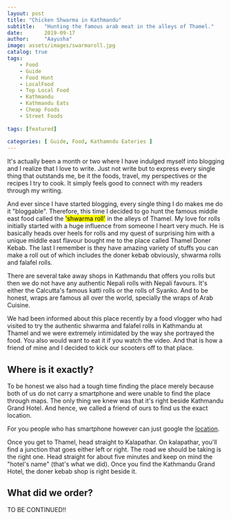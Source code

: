 ```yaml
---
layout: post
title: "Chicken Shwarma in Kathmandu"
subtitle:   "Hunting the famous arab meat in the alleys of Thamel."
date:       2019-09-17 
author:     "Aayusha"
image: assets/images/swarmaroll.jpg
catalog: true
tags:
    - Food
    - Guide
    - Food Hunt
    - LocalFood
    - Top Local Food
    - Kathmandu
    - Kathmandu Eats
    - Cheap Foods
    - Street Foods
    
tags: [featured]
    
categories: [ Guide, Food, Kathamndu Eateries ]
---
```


It's actually been a month or two where I have indulged myself into blogging and I realize that I love to write. Just not write 
but to express every single thing that outstands me, be it the foods, travel, my perspectives or the recipes I try to cook.
It simply feels good to connect with my readers through my writing.

And ever since I have started blogging, every single thing I do makes me do it "bloggable". Therefore, this time I decided
to go hunt the famous middle east food called the <mark class="text-primary">'shwarma roll'</mark> in the alleys of Thamel. My love for rolls initially started with 
a huge influence from someone I heart very much. He is basically heads over heels for rolls and my quest of surprising him 
with a unique middle east flavour bought me to the place called Thamel Doner Kebab. The last I remember is they have amazing 
variety of stuffs you can make a roll out of which includes the doner kebab obviously, shwarma rolls and falafel rolls. 

There are several take away shops in Kathmandu that offers you rolls but then we do not have any authentic Nepali rolls with Nepali
favours. It's either the Calcutta's famous katti rolls or the rolls of Syanko. And to be honest, wraps are famous all over the 
world, specially the wraps of Arab Cuisine. 

We had been informed about this place recently by a food vlogger who had visited to try the authentic shwarma and falafel rolls in Kathmandu
at Thamel and we were extremely intimidated by the way she portrayed the food. You also would want to eat it if you watch the video.
And that is how a friend of mine and I decided to kick our scooters off to that place.

<h2 class="text-primary">Where is it exactly?</h2>   
To be honest we also had a tough time finding the place merely because both of us do not carry a smartphone and were unable to
find the place through maps. The only thing we knew was that it's right beside Kathmandu Grand Hotel. And hence, we called 
a friend of ours to find us the exact location. 

For you people who has smartphone however can just google the [location](https://www.google.com/maps/place/Thamel+Doner+Kebab/@27.7175251,85.3083662,15z/data=!4m5!3m4!1s0x39eb18e33066c6f1:0x6eebff496238d965!8m2!3d27.7174402!4d85.3102514).

Once you get to Thamel, head straight to Kalapathar. On kalapathar, you'll find a junction that goes either left or right.
The road we should be taking is the right one. Head straight for about five minutes and keep on mind the "hotel's name" (that's
what we did). Once you find the Kathmandu Grand Hotel, the doner kebab shop is right beside it.

<h2 class="text-primary">What did we order?</h2>

TO BE CONTINUED!! 